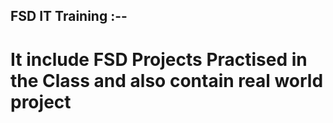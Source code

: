 ## FSD IT Training :--

<h1>It include FSD Projects Practised in the Class and also contain real world project</h1>
